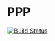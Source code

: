 # PPP

[![Build Status](https://github.com/jarvist/PPP.jl/actions/workflows/CI.yml/badge.svg?branch=main)](https://github.com/jarvist/PPP.jl/actions/workflows/CI.yml?query=branch%3Amain)

